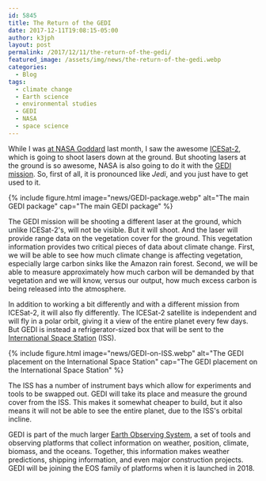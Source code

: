 ```yaml
---
id: 5845
title: The Return of the GEDI
date: 2017-12-11T19:08:15-05:00
author: k3jph
layout: post
permalink: /2017/12/11/the-return-of-the-gedi/
featured_image: /assets/img/news/the-return-of-the-gedi.webp
categories:
  - Blog
tags:
  - climate change
  - Earth science
  - environmental studies
  - GEDI
  - NASA
  - space science
---
```

While I was [at NASA Goddard](/2017/10/24/going-nasa-social/) last
month, I saw the awesome [ICESat-2](/2017/11/24/icesat-icesat-2/),
which is going to shoot lasers down at the ground.  But shooting
lasers at the ground is so awesome, NASA is also going to do it
with the [GEDI mission](https://science.nasa.gov/missions/gedi).
So, first of all, it is pronounced like _Jedi_, and you just have
to get used to it.

{% include figure.html image="news/GEDI-package.webp" alt="The main GEDI package"
   cap="The main GEDI package" %}

The GEDI mission will be shooting a different laser at the ground,
which unlike ICESat-2's, will not be visible.  But it will shoot.
And the laser will provide range data on the vegetation cover for
the ground.  This vegetation information provides two critical
pieces of data about climate change.  First, we will be able to see
how much climate change is affecting vegetation, especially large
carbon sinks like the Amazon rain forest.  Second, we will be able
to measure approximately how much carbon will be demanded by that
vegetation and we will know, versus our output, how much excess
carbon is being released into the atmosphere.

In addition to working a bit differently and with a different mission
from ICESat-2, it will also fly differently.  The ICESat-2 satellite
is independent and will fly in a polar orbit, giving it a view of
the entire planet every few days.  But GEDI is instead a
refrigerator-sized box that will be sent to the [International Space
Station](https://www.nasa.gov/mission_pages/station/main/index.html)
(ISS).

{% include figure.html image="news/GEDI-on-ISS.webp"
   alt="The GEDI placement on the International Space Station"
   cap="The GEDI placement on the International Space Station" %}

The ISS has a number of instrument bays which allow for experiments
and tools to be swapped out.  GEDI will take its place and measure
the ground cover from the ISS.  This makes it somewhat cheaper to
build, but it also means it will not be able to see the entire
planet, due to the ISS's orbital incline.

GEDI is part of the much larger [Earth Observing
System](https://eospso.nasa.gov/), a set of tools and observing
platforms that collect information on weather, position, climate,
biomass, and the oceans.  Together, this information makes weather
predictions, shipping information, and even major construction
projects.  GEDI will be joining the EOS family of platforms when
it is launched in 2018.
